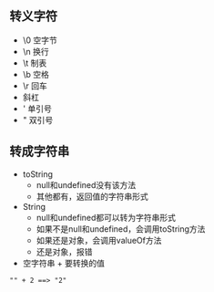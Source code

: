 ## 转义字符

* \0 空字节
* \n 换行
* \t 制表
* \b 空格
* \r 回车
*  斜杠
* \' 单引号
* \" 双引号

## 转成字符串

* toString
  * null和undefined没有该方法
  * 其他都有，返回值的字符串形式
* String
  * null和undefined都可以转为字符串形式
  * 如果不是null和undefined，会调用toString方法
  * 如果还是对象，会调用valueOf方法
  * 还是对象，报错
* 空字符串 + 要转换的值

```markdown
"" + 2 ==> "2"
```



